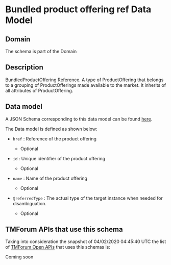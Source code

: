 # Bundled product offering ref Data Model

## Domain

The  schema is part of the  Domain

## Description

BundledProductOffering Reference. A type of ProductOffering that belongs to a grouping of ProductOfferings made available to the market. It inherits of all attributes of ProductOffering.

## Data model

A JSON Schema corresponding to this data model can be found
[here](https://github.com/tmforum-rand/schemas/blob/candidates/Product/BundledProductOfferingRef.schema.json).

The Data model is defined as shown below:
- `href` : Reference of the product offering

  - Optional

- `id` : Unique identifier of the product offering

  - Optional

- `name` : Name of the product offering

  - Optional

- `@referredType` : The actual type of the target instance when needed for disambiguation.

  - Optional





## TMForum APIs that use this schema

Taking into consideration the snapshot of 04/02/2020 04:45:40 UTC the list of [TMForum Open APIs](https://www.tmforum.org/open-apis/) that uses this schemas is:

Coming soon